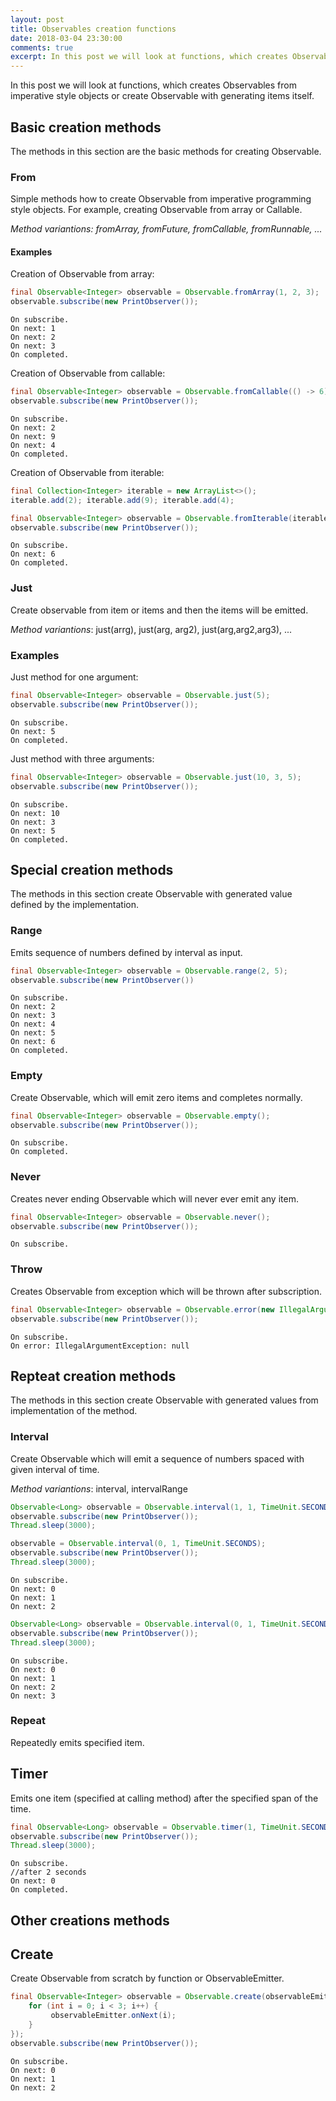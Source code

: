 ```yaml
---
layout: post
title: Observables creation functions
date: 2018-03-04 23:30:00
comments: true
excerpt: In this post we will look at functions, which creates Observables from imperative style objects or create Observable with generating items itself.
---
```

In this post we will look at functions, which creates Observables from imperative style objects or create Observable with generating items itself.

## Basic creation methods
The methods in this section are the basic methods for creating Observable.

### From
Simple methods how to create Observable from imperative programming style objects. For example, creating Observable from array or Callable.

*Method variantions: fromArray, fromFuture, fromCallable, fromRunnable, ...*

#### Examples
Creation of Observable from array:
``` java
final Observable<Integer> observable = Observable.fromArray(1, 2, 3);
observable.subscribe(new PrintObserver());
```
```
On subscribe.
On next: 1
On next: 2
On next: 3
On completed.
```

Creation of Observable from callable:
``` java
final Observable<Integer> observable = Observable.fromCallable(() -> 6);
observable.subscribe(new PrintObserver());
```
```
On subscribe.
On next: 2
On next: 9
On next: 4
On completed.
```

Creation of Observable from iterable:
``` java
final Collection<Integer> iterable = new ArrayList<>();
iterable.add(2); iterable.add(9); iterable.add(4);

final Observable<Integer> observable = Observable.fromIterable(iterable);
observable.subscribe(new PrintObserver());
```
```
On subscribe.
On next: 6
On completed.
```

### Just
Create observable from item or items and then the items will be emitted. 

*Method variantions*: just(arrg), just(arg, arg2), just(arg,arg2,arg3), ...

### Examples
Just method for one argument:
``` java
final Observable<Integer> observable = Observable.just(5);
observable.subscribe(new PrintObserver());
```

```
On subscribe.
On next: 5
On completed.
```

Just method with three arguments:
``` java
final Observable<Integer> observable = Observable.just(10, 3, 5);
observable.subscribe(new PrintObserver());
```

```
On subscribe.
On next: 10
On next: 3
On next: 5
On completed.
```

## Special creation methods
The methods in this section create Observable with generated value defined by the implementation.

### Range
Emits sequence of numbers defined by interval as input.

``` java
final Observable<Integer> observable = Observable.range(2, 5);
observable.subscribe(new PrintObserver())
```
```
On subscribe.
On next: 2
On next: 3
On next: 4
On next: 5
On next: 6
On completed.
```

### Empty
Create Observable, which will emit zero items and completes normally.

``` java
final Observable<Integer> observable = Observable.empty();
observable.subscribe(new PrintObserver());
```
```
On subscribe.
On completed.
```

### Never
Creates never ending Observable which will never ever emit any item.

``` java
final Observable<Integer> observable = Observable.never();
observable.subscribe(new PrintObserver());
```
```
On subscribe.
```

### Throw
Creates Observable from exception which will be thrown after subscription.

``` java
final Observable<Integer> observable = Observable.error(new IllegalArgumentException());
observable.subscribe(new PrintObserver());
```
```
On subscribe.
On error: IllegalArgumentException: null
```

## Repteat creation methods
The methods in this section create Observable with generated values from implementation of the method.

### Interval
Create Observable which will emit a sequence of numbers spaced with given interval of time.

*Method variantions*: interval, intervalRange

``` java
Observable<Long> observable = Observable.interval(1, 1, TimeUnit.SECONDS);
observable.subscribe(new PrintObserver());
Thread.sleep(3000);

observable = Observable.interval(0, 1, TimeUnit.SECONDS);
observable.subscribe(new PrintObserver());
Thread.sleep(3000);
```
```
On subscribe.
On next: 0
On next: 1
On next: 2
```

``` java
Observable<Long> observable = Observable.interval(0, 1, TimeUnit.SECONDS);
observable.subscribe(new PrintObserver());
Thread.sleep(3000);
```

```
On subscribe.
On next: 0
On next: 1
On next: 2
On next: 3
```

### Repeat
Repeatedly emits specified item.

## Timer
Emits one item (specified at calling method) after the specified span of the time.

``` java
final Observable<Long> observable = Observable.timer(1, TimeUnit.SECONDS);
observable.subscribe(new PrintObserver());
Thread.sleep(3000);
```
```
On subscribe.
//after 2 seconds
On next: 0
On completed.
```

## Other creations methods

## Create
Create Observable from scratch by function or ObservableEmitter.

``` java
final Observable<Integer> observable = Observable.create(observableEmitter -> {
    for (int i = 0; i < 3; i++) {
         observableEmitter.onNext(i);
    }
});
observable.subscribe(new PrintObserver());
```
```
On subscribe.
On next: 0
On next: 1
On next: 2
```